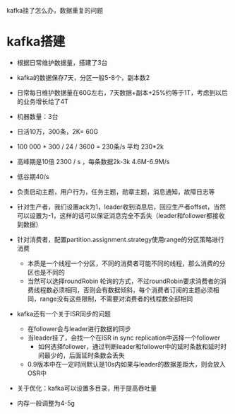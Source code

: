 kafka挂了怎么办，数据重复的问题

# kafka搭建

- 根据日常维护数据量，搭建了3台

- kafka的数据保存7天，分区一般5-8个，副本数2
- 日常每日维护数据量在60G左右，7天数据+副本+25%约等于1T，考虑到以后的业务增长给了4T
- 机器数量：3台
- 日活10万，300条，2K= 60G
- 100 000 * 300 / 24 / 3600 = 230条/s  平均 230*2k
- 高峰期是10倍 2300 / s ，每条数据2k-3k 4.6M-6.9M/s
- 低谷期40/s
- 负责启动主题，用户行为，任务主题，勋章主题，消息通知，故障日志等
- 针对生产者，我们设置ack为1，leader收到消息后，回应生产者offset，当然可以设置为-1，这样的话可以保证消息完全不丢失（leader和follower都接收到数据）
- 针对消费者，配置partition.assignment.strategy使用range的分区策略进行消费
  - 本质是一个线程一个分区，不同的消费者可能不同的线程，那么消费的分区也是不同的
  - 当然可以选择roundRobin 轮询的方式，不过roundRobin要求消费者的消费线程数必须相同，否则会有数据倾斜，每个消费者订阅的主题必须相同，range没有这些限制，不需要对消费者的线程数全部相同
- kafka还有一个关于ISR同步的问题
  - 在follower会与leader进行数据的同步
  - 当leader挂了，会找一个在ISR in sync replication中选择一个follower
    - 如何选择follower，通过判断leader和follower中的延时条数和延时时间最少的，后面延时条数会丢失
  - 0.9版本中在一定时间默认是10s内如果与leader的数据差距大，则会放入OSR中
- 关于优化：kafka可以设置多目录，用于提高吞吐量
- 内存一般调整为4-5g
